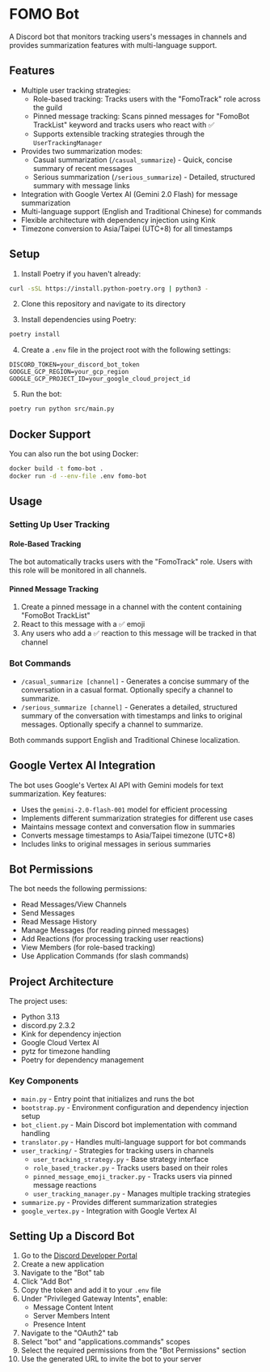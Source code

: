# FOMO Bot

A Discord bot that monitors tracking users's messages in channels and provides summarization features with multi-language support.

## Features

- Multiple user tracking strategies:
  - Role-based tracking: Tracks users with the "FomoTrack" role across the guild
  - Pinned message tracking: Scans pinned messages for "FomoBot TrackList" keyword and tracks users who react with ✅
  - Supports extensible tracking strategies through the `UserTrackingManager`
- Provides two summarization modes:
  - Casual summarization (`/casual_summarize`) - Quick, concise summary of recent messages
  - Serious summarization (`/serious_summarize`) - Detailed, structured summary with message links
- Integration with Google Vertex AI (Gemini 2.0 Flash) for message summarization
- Multi-language support (English and Traditional Chinese) for commands
- Flexible architecture with dependency injection using Kink
- Timezone conversion to Asia/Taipei (UTC+8) for all timestamps

## Setup

1. Install Poetry if you haven't already:
```bash
curl -sSL https://install.python-poetry.org | python3 -
```

2. Clone this repository and navigate to its directory

3. Install dependencies using Poetry:
```bash
poetry install
```

4. Create a `.env` file in the project root with the following settings:
```
DISCORD_TOKEN=your_discord_bot_token
GOOGLE_GCP_REGION=your_gcp_region
GOOGLE_GCP_PROJECT_ID=your_google_cloud_project_id
```

5. Run the bot:
```bash
poetry run python src/main.py
```

## Docker Support

You can also run the bot using Docker:

```bash
docker build -t fomo-bot .
docker run -d --env-file .env fomo-bot
```

## Usage

### Setting Up User Tracking

#### Role-Based Tracking
The bot automatically tracks users with the "FomoTrack" role. Users with this role will be monitored in all channels.

#### Pinned Message Tracking
1. Create a pinned message in a channel with the content containing "FomoBot TrackList"
2. React to this message with a ✅ emoji
3. Any users who add a ✅ reaction to this message will be tracked in that channel

### Bot Commands

- `/casual_summarize [channel]` - Generates a concise summary of the conversation in a casual format. Optionally specify a channel to summarize.
- `/serious_summarize [channel]` - Generates a detailed, structured summary of the conversation with timestamps and links to original messages. Optionally specify a channel to summarize.

Both commands support English and Traditional Chinese localization.

## Google Vertex AI Integration

The bot uses Google's Vertex AI API with Gemini models for text summarization. Key features:

- Uses the `gemini-2.0-flash-001` model for efficient processing
- Implements different summarization strategies for different use cases
- Maintains message context and conversation flow in summaries
- Converts message timestamps to Asia/Taipei timezone (UTC+8)
- Includes links to original messages in serious summaries

## Bot Permissions

The bot needs the following permissions:
- Read Messages/View Channels
- Send Messages
- Read Message History
- Manage Messages (for reading pinned messages)
- Add Reactions (for processing tracking user reactions)
- View Members (for role-based tracking)
- Use Application Commands (for slash commands)

## Project Architecture

The project uses:
- Python 3.13
- discord.py 2.3.2
- Kink for dependency injection
- Google Cloud Vertex AI
- pytz for timezone handling
- Poetry for dependency management

### Key Components

- `main.py` - Entry point that initializes and runs the bot
- `bootstrap.py` - Environment configuration and dependency injection setup
- `bot_client.py` - Main Discord bot implementation with command handling
- `translator.py` - Handles multi-language support for bot commands
- `user_tracking/` - Strategies for tracking users in channels
  - `user_tracking_strategy.py` - Base strategy interface
  - `role_based_tracker.py` - Tracks users based on their roles
  - `pinned_message_emoji_tracker.py` - Tracks users via pinned message reactions
  - `user_tracking_manager.py` - Manages multiple tracking strategies
- `summarize.py` - Provides different summarization strategies
- `google_vertex.py` - Integration with Google Vertex AI

## Setting Up a Discord Bot

1. Go to the [Discord Developer Portal](https://discord.com/developers/applications)
2. Create a new application
3. Navigate to the "Bot" tab
4. Click "Add Bot"
5. Copy the token and add it to your `.env` file
6. Under "Privileged Gateway Intents", enable:
   - Message Content Intent
   - Server Members Intent
   - Presence Intent
7. Navigate to the "OAuth2" tab
8. Select "bot" and "applications.commands" scopes
9. Select the required permissions from the "Bot Permissions" section
10. Use the generated URL to invite the bot to your server 